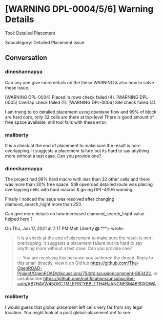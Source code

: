 # [WARNING DPL-0004/5/6] Warning Details

Tool: Detailed Placement

Subcategory: Detailed Placement issue

## Conversation

### dineshannayya
Can any one give more details on the these WARNING  & also how to solve these issue.

[WARNING DPL-0004] Placed in rows check failed (4).
[WARNING DPL-0005] Overlap check failed (1).
[WARNING DPL-0006] Site check failed (4).

I am trying to do detailed placement using openlane flow and 99% of block are hard core, only 32 cells are there at top-level
There is good amount of free space available. still tool fails with these error.



### maliberty
It is a check at the end of placement to make sure the result is non-overlapping.  It suggests a placement failure but its hard to say anything more without a test case.  Can you provide one?

### dineshannayya
The project had 99% hard macro with less than 32 other cells and there was
more than 30% free space. Still openroad detailed route was placing
overlapping cells with hard macros & giving DPL-4/5/6 warning.

Finally I noticed the issue was resolved after changing
diamond_search_hight more than *250*.

Can give more details on how increased  diamond_search_hight value helped
here ?



On Thu, Jun 17, 2021 at 7:17 PM Matt Liberty ***@***.***>
wrote:

> It is a check at the end of placement to make sure the result is
> non-overlapping. It suggests a placement failure but its hard to say
> anything more without a test case. Can you provide one?
>
> —
> You are receiving this because you authored the thread.
> Reply to this email directly, view it on GitHub
> <https://github.com/The-OpenROAD-Project/OpenROAD/discussions/754#discussioncomment-883422>,
> or unsubscribe
> <https://github.com/notifications/unsubscribe-auth/AB7HAVW45OKCTMLEFRCYBBLTTH4HJANCNFSM463RXQWA>
> .
>


### maliberty
I would guess that global placement left cells very far from any legal location.  You might look at a post global-placement def to see.

